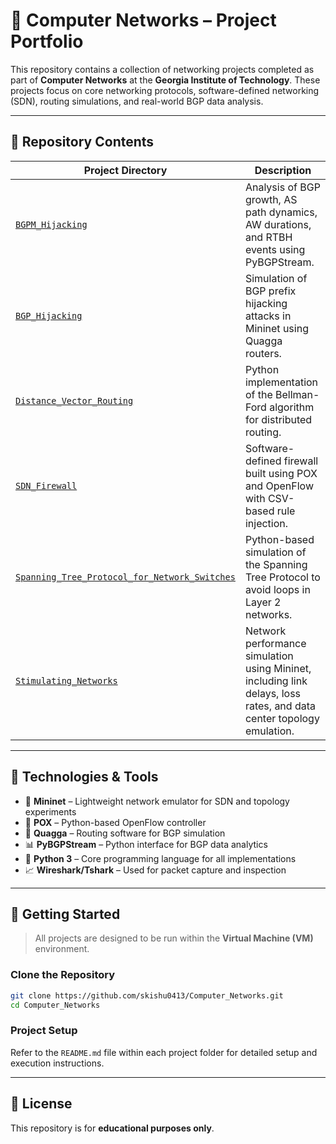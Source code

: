 
# 📡 Computer Networks – Project Portfolio

This repository contains a collection of networking projects completed as part of **Computer Networks** at the **Georgia Institute of Technology**. These projects focus on core networking protocols, software-defined networking (SDN), routing simulations, and real-world BGP data analysis.

---

## 📁 Repository Contents

| Project Directory | Description |
|-------------------|-------------|
| [`BGPM_Hijacking`](./BGPM_Hijacking) | Analysis of BGP growth, AS path dynamics, AW durations, and RTBH events using PyBGPStream. |
| [`BGP_Hijacking`](./BGP_Hijacking) | Simulation of BGP prefix hijacking attacks in Mininet using Quagga routers. |
| [`Distance_Vector_Routing`](./Distance_Vector_Routing) | Python implementation of the Bellman-Ford algorithm for distributed routing. |
| [`SDN_Firewall`](./SDN_Firewall) | Software-defined firewall built using POX and OpenFlow with CSV-based rule injection. |
| [`Spanning_Tree_Protocol_for_Network_Switches`](./Spanning_Tree_Protocol_for_Network_Switches) | Python-based simulation of the Spanning Tree Protocol to avoid loops in Layer 2 networks. |
| [`Stimulating_Networks`](./Stimulating_Networks) | Network performance simulation using Mininet, including link delays, loss rates, and data center topology emulation. |

---

## 🧰 Technologies & Tools

- 🧪 **Mininet** – Lightweight network emulator for SDN and topology experiments  
- 🔐 **POX** – Python-based OpenFlow controller  
- 🧱 **Quagga** – Routing software for BGP simulation  
- 📊 **PyBGPStream** – Python interface for BGP data analytics  
- 🐍 **Python 3** – Core programming language for all implementations  
- 📈 **Wireshark/Tshark** – Used for packet capture and inspection  

---

## 🚀 Getting Started

> All projects are designed to be run within the **Virtual Machine (VM)** environment.

### Clone the Repository
```bash
git clone https://github.com/skishu0413/Computer_Networks.git
cd Computer_Networks
```

### Project Setup
Refer to the `README.md` file within each project folder for detailed setup and execution instructions.

---

## 📜 License

This repository is for **educational purposes only**.  
